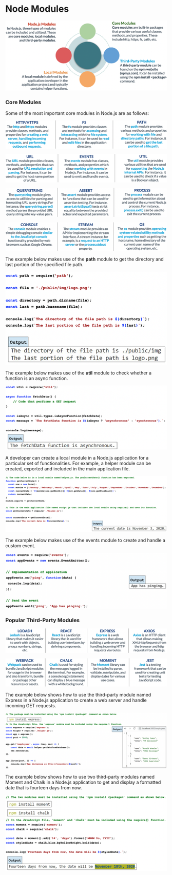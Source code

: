 # Node Modules

![Untitled](NodeModules-img/Untitled.png)

### **Core Modules**

Some of the most important core modules in Node.js are as follows:

![Untitled](NodeModules-img/Untitled%201.png)

![Untitled](NodeModules-img/Untitled%202.png)

![Untitled](NodeModules-img/Untitled%203.png)

![Untitled](NodeModules-img/Untitled%204.png)

The example below makes use of the **path** module to get the directory and last portion of the specified file path.

<img src="NodeModules-img/Untitled%205.png" alt="Untitled" style="zoom:67%;" />

The example below makes use of the **util** module to check whether a function is an async function.

<img src="NodeModules-img/Untitled%206.png" alt="Untitled" style="zoom:67%;" />

A developer can create a local module in a Node.js application for a particular set of functionalities. For example, a helper module can be created, exported and included in the main application file.

<img src="NodeModules-img/Untitled%207.png" alt="Untitled" style="zoom:67%;" />

The example below makes use of the events module to create and handle a custom event.

<img src="NodeModules-img/Untitled%208.png" alt="Untitled" style="zoom:67%;" />

### **Popular Third-Party Modules**

![Untitled](NodeModules-img/Untitled%209.png)

![Untitled](NodeModules-img/Untitled%2010.png)

The example below shows how to use the third-party module named Express in a Node.js application to create a web server and handle incoming GET requests.

<img src="NodeModules-img/Untitled%2011.png" alt="Untitled" style="zoom:67%;" />

The example below shows how to use two third-party modules named Moment and Chalk in a Node.js application to get and display a formatted date that is fourteen days from now.

<img src="NodeModules-img/Untitled%2012.png" alt="Untitled" style="zoom:67%;" />
